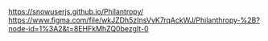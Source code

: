 https://snowuserjs.github.io/Philantropy/
https://www.figma.com/file/wkJZDh5zInsVvK7rqAckWJ/Philanthropy-%2B?node-id=1%3A2&t=8EHFkMhZQ0bezgIt-0
